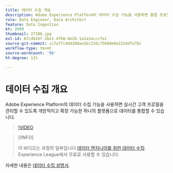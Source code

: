 ```yaml
---
title: 데이터 수집 개요
description: Adobe Experience Platform의 데이터 수집 기능을 사용하면 통합 프로필을 관리할 수 있도록 개방적이고 확장 가능한 하나의 플랫폼으로 데이터를 통합할 수 있습니다.
role: Data Engineer, Data Architect
feature: Data Ingestion
kt: 2699
thumbnail: 27106.jpg
exl-id: 8fcdb16f-26e1-4fb8-8e2b-1a1a3acccfe1
source-git-commit: cc7a77c4dd380ae1bc23dc75608e8e2224dfe78c
workflow-type: tm+mt
source-wordcount: '96'
ht-degree: 11%

---
```


# 데이터 수집 개요

Adobe Experience Platform의 데이터 수집 기능을 사용하면 실시간 고객 프로필을 관리할 수 있도록 개방적이고 확장 가능한 하나의 플랫폼으로 데이터를 통합할 수 있습니다.

>[!VIDEO](https://video.tv.adobe.com/v/27106?quality=12&learn=on)

>[!INFO]
>
> 이 비디오는 과정의 일부입니다 [데이터 엔지니어를 위한 데이터 수집](https://experienceleague.adobe.com/?lang=ko-KR?recommended=ExperiencePlatform-D-1-2020.1.dataingestion): Experience League에서 무료로 사용할 수 있습니다.

자세한 내용은 [데이터 수집 설명서](https://experienceleague.adobe.com/docs/experience-platform/ingestion/home.html?lang=ko).
